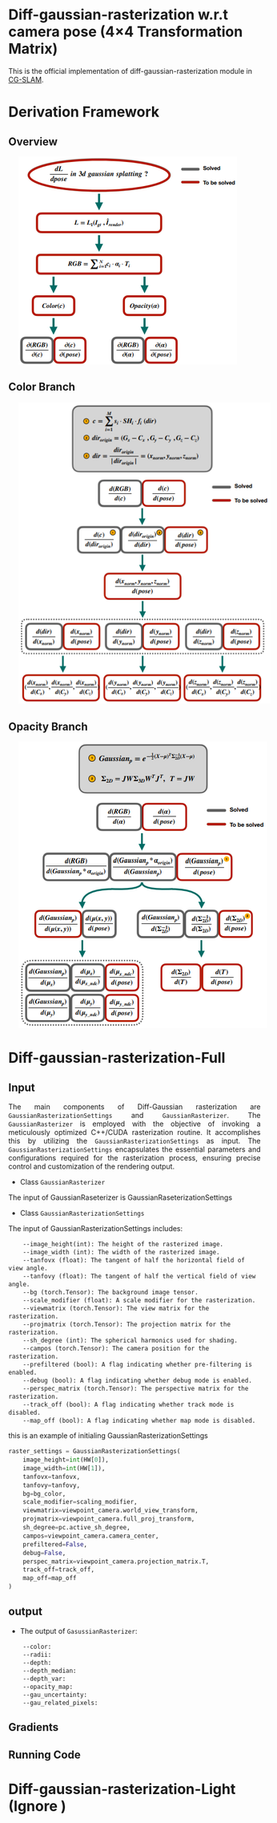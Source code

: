 # Diff-gaussian-rasterization w.r.t camera pose (4×4 Transformation Matrix)
This is the official implementation of diff-gaussian-rasterization module in <a href="https://github.com/hjr37/CG-SLAM">CG-SLAM</a>.
# Derivation Framework
## Overview
  <img src="./assets/derivation1.png" hspace="20"/>
  
## Color Branch
  <img src="./assets/derivation2.png" hspace="20"/>
  
## Opacity Branch
  <img src="./assets/derivation3.png" hspace="20"/>  
</p>

# Diff-gaussian-rasterization-Full
## Input

<p style="text-align: justify;">The main components of Diff-Gaussian rasterization are <code>GaussianRasterizationSettings</code> and <code>GaussianRasterizer</code>. The <code>GaussianRasterizer</code> is employed with the objective of invoking a meticulously optimized C++/CUDA rasterization routine. It accomplishes this by utilizing the <code>GaussianRasterizationSettings</code> as input. The <code>GaussianRasterizationSettings</code> encapsulates the essential parameters and configurations required for the rasterization process, ensuring precise control and customization of the rendering output. </p>

- Class `GaussianRasterizer`

The input of GaussianRaseterizer is GaussianRaseterizationSettings

- Class `GaussianRasterizationSettings`

The input of GaussianRasterizationSettings includes:
```
    --image_height(int): The height of the rasterized image.
    --image_width (int): The width of the rasterized image.
    --tanfovx (float): The tangent of half the horizontal field of view angle.
    --tanfovy (float): The tangent of half the vertical field of view angle.
    --bg (torch.Tensor): The background image tensor.
    --scale_modifier (float): A scale modifier for the rasterization.
    --viewmatrix (torch.Tensor): The view matrix for the rasterization.
    --projmatrix (torch.Tensor): The projection matrix for the rasterization.
    --sh_degree (int): The spherical harmonics used for shading.
    --campos (torch.Tensor): The camera position for the rasterization.
    --prefiltered (bool): A flag indicating whether pre-filtering is enabled.
    --debug (bool): A flag indicating whether debug mode is enabled.
    --perspec_matrix (torch.Tensor): The perspective matrix for the rasterization.
    --track_off (bool): A flag indicating whether track mode is disabled.
    --map_off (bool): A flag indicating whether map mode is disabled.
```
this is an example of initialing GaussianRasterizationSettings
```python
raster_settings = GaussianRasterizationSettings(
    image_height=int(HW[0]),
    image_width=int(HW[1]),
    tanfovx=tanfovx,
    tanfovy=tanfovy,
    bg=bg_color,
    scale_modifier=scaling_modifier,
    viewmatrix=viewpoint_camera.world_view_transform,
    projmatrix=viewpoint_camera.full_proj_transform,
    sh_degree=pc.active_sh_degree,
    campos=viewpoint_camera.camera_center,
    prefiltered=False, 
    debug=False,
    perspec_matrix=viewpoint_camera.projection_matrix.T,
    track_off=track_off,
    map_off=map_off
)
```
## output
- The output of `GasussianRasterizer`:
```
    --color:
    --radii: 
    --depth: 
    --depth_median:
    --depth_var:
    --opacity_map: 
    --gau_uncertainty: 
    --gau_related_pixels:
```
## Gradients

## Running Code

# Diff-gaussian-rasterization-Light (Ignore )
